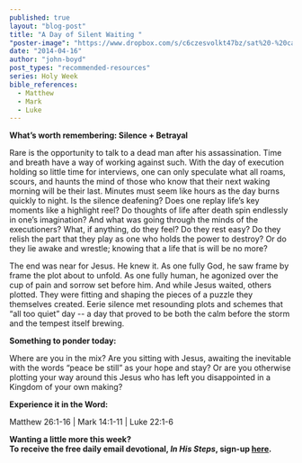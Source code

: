 ```yaml
---
published: true
layout: "blog-post"
title: "A Day of Silent Waiting "
"poster-image": "https://www.dropbox.com/s/c6czesvolkt47bz/sat%20-%20candles.jpg"
date: "2014-04-16"
author: "john-boyd"
post_types: "recommended-resources"
series: Holy Week
bible_references: 
  - Matthew
  - Mark
  - Luke
---
```


**What’s worth remembering: Silence + Betrayal**

Rare is the opportunity to talk to a dead man after his assassination.  Time and breath have a way of working against such.  With the day of execution holding so little time for interviews, one can only speculate what all roams, scours, and haunts the mind of those who know that their next waking morning will be their last.  Minutes must seem like hours as the day burns quickly to night.  Is the silence deafening?  Does one replay life’s key moments like a highlight reel?  Do thoughts of life after death spin endlessly in one’s imagination?   And what was going through the minds of the executioners?   What, if anything, do they feel?  Do they rest easy?  Do they relish the part that they play as one who holds the power to destroy?  Or do they lie awake and wrestle; knowing that a life that is will be no more?

The end was near for Jesus.  He knew it.  As one fully God, he saw frame by frame the plot about to unfold.  As one fully human, he agonized over the cup of pain and sorrow set before him.  And while Jesus waited, others plotted.  They were fitting and shaping the pieces of a puzzle they themselves created.  Eerie silence met resounding plots and schemes that “all too quiet” day -- a day that proved to be both the calm before the storm and the tempest itself brewing.

**Something to ponder today:**

Where are you in the mix?  Are you sitting with Jesus, awaiting the inevitable with the words “peace be still” as your hope and stay?  Or are you otherwise plotting your way around this Jesus who has left you disappointed in a Kingdom of your own making? 


**Experience it in the Word:**

Matthew 26:1-16 | Mark 14:1-11 | Luke 22:1-6


**Wanting a little more this week?  
To receive the free daily email devotional, *In His Steps*, sign-up <a href="https://interland3.donorperfect.net/weblink/weblink.aspx?name=kbm&id=39" target="_blank">here</a>.**